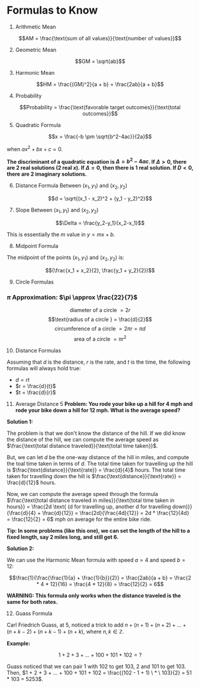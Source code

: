# Formulas to Know

1. Arithmetic Mean

$$AM = \frac{\text{sum of all values}}{\text{number of values}}$$

2. Geometric Mean

$$GM = \sqrt{ab}$$

3. Harmonic Mean

$$HM = \frac{(GM)^2}{a + b} = \frac{2ab}{a + b}$$

4. Probability

$$Probability = \frac{\text{favorable target outcomes}}{\text{total outcomes}}$$

5. Quadratic Formula

$$x = \frac{-b \pm \sqrt{b^2-4ac}}{2a}$$

when $ax^2 + bx + c = 0$.

**The discriminant of a quadratic equation is $\Delta = b^2 - 4ac$. If $\Delta > 0$, there are $2$ real solutions ($2$ real $x$). If $\Delta = 0$, then there is $1$ real solution. If $D < 0$, there are $2$ imaginary solutions.**

6. Distance Formula Between $(x_1, y_1)$ and $(x_2, y_2)$

$$d = \sqrt{(x_1 - x_2)^2 + (y_1 - y_2)^2}$$

7. Slope Between $(x_1, y_1)$ and $(x_2, y_2)$

$$\Delta = \frac{y_2-y_1}{x_2-x_1}$$

This is essentially the $m$ value in $y = mx + b$.

8. Midpoint Formula

The midpoint of the points $(x_1, y_1)$ and $(x_2, y_2)$ is:

$$(\frac{x_1 + x_2}{2}, \frac{y_1 + y_2}{2})$$

9. Circle Formulas

### $\pi$ Approximation: $\pi \approx \frac{22}{7}$

$$\text{diameter of a circle } = 2r$$
$$\text{radius of a circle } = \frac{d}{2}$$
$$\text{circumference of a circle } = 2 \pi r = \pi d$$
$$\text{area of a circle } = \pi r^2$$

10. Distance Formulas

Assuming that $d$ is the distance, $r$ is the rate, and $t$ is the time, the following formulas will always hold true:

-   $d = rt$
-   $r = \frac{d}{t}$
-   $t = \frac{d}{r}$

11. Average Distance
    5
    **Problem: You rode your bike up a hill for $4$ mph and rode your bike down a hill for $12$ mph. What is the average speed?**

**Solution 1:**

The problem is that we don't know the distance of the hill. If we did know the distance of the hill, we can compute the average speed as $\frac{\text{total distance traveled}}{\text{total time taken}}$.

But, we can let $d$ be the one-way distance of the hill in miles, and compute the toal time taken in terms of $d$. The total time taken for travelling up the hill is $\frac{\text{distance}}{\text{rate}} = \frac{d}{4}$ hours. The total time taken for travelling down the hill is $\frac{\text{distance}}{\text{rate}} = \frac{d}{12}$ hours.

Now, we can compute the average speed through the formula $\frac{\text{total distance traveled in miles}}{\text{total time taken in hours}} = \frac{2d \text{ (d for travelling up, another d for travelling down)}}{\frac{d}{4} + \frac{d}{12}} = \frac{2d}{\frac{4d}{12}} = 2d * \frac{12}{4d} = \frac{12}{2} = 6$ mph on average for the entire bike ride.

**Tip: In some problems (like this one), we can set the length of the hill to a fixed length, say $2$ miles long, and still get $6$.**

**Solution 2:**

We can use the Harmonic Mean formula with speed $a = 4$ and speed $b = 12$:

$$\frac{1}{\frac{\frac{1}{a} + \frac{1}{b}}{2}} = \frac{2ab}{a + b} = \frac{2 * 4 * 12}{16} = \frac{4 * 12}{8} = \frac{12}{2} = 6$$

**WARNING: This formula only works when the distance traveled is the same for both rates.**

12. Guass Formula

Carl Friedrich Guass, at 5, noticed a trick to add $n + (n + 1) + (n + 2) + ... + (n + k - 2) + (n + k - 1) + (n + k)$, where $n, k \in \mathbb{Z}$.

**Example:**

$$1 + 2 + 3 + ... + 100 + 101 + 102 = ?$$

Guass noticed that we can pair $1$ with $102$ to get $103$, $2$ and $101$ to get $103$. Then, $1 + 2 + 3 + ... + 100 + 101 + 102 = \frac{(102 - 1 + 1) \ * \ 103}{2} = 51 * 103 = 5253$.
